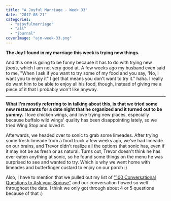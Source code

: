 ```yaml
---
title: "A Joyful Marriage - Week 33"
date: "2017-08-21"
categories: 
  - "ajoyfulmarriage"
  - "all"
  - "journal"
coverImage: "ajm-week-33.png"
---
```


**The Joy I found in my marriage this week is trying new things.**

And this one is going to be funny because it has to do with trying new _foods_, which I am not very good at. A few weeks ago my husband even said to me, "When I ask if you want to try some of my food and you say, 'No, I want you to enjoy it" I get that means you don't want to try it." haha. I really do want him to be able to enjoy all his food, though, instead of giving me a piece of it that I probably won't like anyway.

* * *

**What I'm mostly referring to in talking about this, is that we tried some new restaurants for a date night that he organized and it turned out to be yummy.** I love chicken wings, and love trying new places, especially because buffalo wild wings' quality has been disappointing lately, so we tried Wing Stop and loved it.

Afterwards, we headed over to sonic to grab some limeades. After trying some fresh limeade from a food truck a few weeks ago, we've had limeade on our brains, and Trevor didn't realize all the options that sonic has, even if it may not be as fresh or as natural. Turns out, Trevor doesn't think he has ever eaten anything at sonic, so he found some things on the menu he was surprised to see and wanted to try. Which is why we went home with limeades and butterfinger custard to enjoy on our porch :)

Also, I have to mention that we pulled out my list of ["100 Conversational Questions to Ask your Spouse"](https://freshlymarried.com/100-conversational-questions-to-ask-your-spouse/) and our conversation flowed so well throughout the date. I think we only got through about 4 or 5 questions because of that :)
